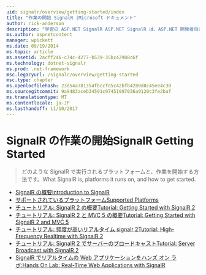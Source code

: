 ```yaml
---
uid: signalr/overview/getting-started/index
title: "作業の開始 SignalR |Microsoft ドキュメント"
author: rick-anderson
description: "学習の ASP.NET SignalR ASP.NET SignalR は、ASP.NET 開発者向けの新しいライブラリをリアルタイム web 機能の開発を容易です。 SignalR では、bi を使用しています."
ms.author: aspnetcontent
manager: wpickett
ms.date: 09/19/2014
ms.topic: article
ms.assetid: 2acff246-c74c-4277-b539-35bc42988c6f
ms.technology: dotnet-signalr
ms.prod: .net-framework
msc.legacyurl: /signalr/overview/getting-started
msc.type: chapter
ms.openlocfilehash: 23d54a781354fbccfd5c42bfb4280d8c45ee4c30
ms.sourcegitcommit: 9a9483aceb34591c97451997036a9120c3fe2baf
ms.translationtype: MT
ms.contentlocale: ja-JP
ms.lasthandoff: 11/10/2017
---
```

<a name="signalr-getting-started"></a><span data-ttu-id="3aa6c-104">SignalR の作業の開始</span><span class="sxs-lookup"><span data-stu-id="3aa6c-104">SignalR Getting Started</span></span>
====================
> <span data-ttu-id="3aa6c-105">どのような SignalR で実行されるプラットフォームと、作業を開始する方法です。</span><span class="sxs-lookup"><span data-stu-id="3aa6c-105">What SignalR is, platforms it runs on, and how to get started.</span></span>


- [<span data-ttu-id="3aa6c-106">SignalR の概要</span><span class="sxs-lookup"><span data-stu-id="3aa6c-106">Introduction to SignalR</span></span>](introduction-to-signalr.md)
- [<span data-ttu-id="3aa6c-107">サポートされているプラットフォーム</span><span class="sxs-lookup"><span data-stu-id="3aa6c-107">Supported Platforms</span></span>](supported-platforms.md)
- [<span data-ttu-id="3aa6c-108">チュートリアル: SignalR 2 の概要</span><span class="sxs-lookup"><span data-stu-id="3aa6c-108">Tutorial: Getting Started with SignalR 2</span></span>](tutorial-getting-started-with-signalr.md)
- [<span data-ttu-id="3aa6c-109">チュートリアル: SignalR 2 と MVC 5 の概要</span><span class="sxs-lookup"><span data-stu-id="3aa6c-109">Tutorial: Getting Started with SignalR 2 and MVC 5</span></span>](tutorial-getting-started-with-signalr-and-mvc.md)
- [<span data-ttu-id="3aa6c-110">チュートリアル: 頻度が高いリアルタイム signalr 2</span><span class="sxs-lookup"><span data-stu-id="3aa6c-110">Tutorial: High-Frequency Realtime with SignalR 2</span></span>](tutorial-high-frequency-realtime-with-signalr.md)
- [<span data-ttu-id="3aa6c-111">チュートリアル: SignalR 2 でサーバーのブロードキャスト</span><span class="sxs-lookup"><span data-stu-id="3aa6c-111">Tutorial: Server Broadcast with SignalR 2</span></span>](tutorial-server-broadcast-with-signalr.md)
- [<span data-ttu-id="3aa6c-112">SignalR でリアルタイムの Web アプリケーションをハンズ オン ラボ:</span><span class="sxs-lookup"><span data-stu-id="3aa6c-112">Hands On Lab: Real-Time Web Applications with SignalR</span></span>](real-time-web-applications-with-signalr.md)
